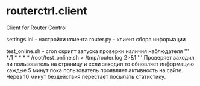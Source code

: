 # routerctrl.client
Client for Router Control

settings.ini - настройки клиента
router.py - клиент сбора информации

test_online.sh - cron скрипт запуска проверки наличия наблюдателя
'''
*/1 * * * * /root/test_online.sh > /tmp/router.log 2>&1
'''
Проверяет заходил ли пользователь на страницу и если заходил то обновляет информацию каждые 5 минут пока пользователь проявляет активность на сайте. Через 10 минут бездействия перестает посылать статистику.

